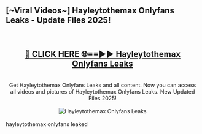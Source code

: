 <h2>[~Viral Videos~] Hayleytothemax Onlyfans Leaks - Update Files 2025!</h2>
<br>
<div align="center">
<h2><a href="https://betterlinks.top/A2PfLJ" rel="nofollow">🔴 CLICK HERE 🌐==►► Hayleytothemax Onlyfans Leaks</a></h2>
<br>
Get Hayleytothemax Onlyfans Leaks and all content. Now you can access all videos and pictures of Hayleytothemax Onlyfans Leaks. New Updated Files 2025!
<br>
<br>
<a href="https://betterlinks.top/A2PfLJ" rel="nofollow" data-target="animated-image.originalLink"><img src="https://i.ibb.co.com/WyWwxjT/player-gif2.gif" alt="Hayleytothemax Onlyfans Leaks" style="max-width: 100%; display: inline-block;" data-target="animated-image.originalImage"></a>
</div>
<br>
hayleytothemax onlyfans leaked